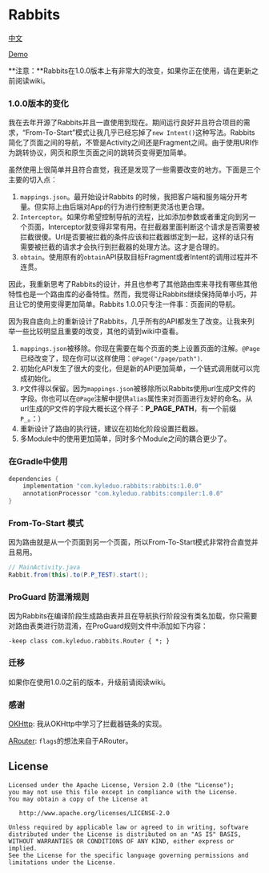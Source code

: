 # Rabbits

[中文](./README_CN.md)

[Demo](./demo/demo.apk)

**注意：**Rabbits在1.0.0版本上有非常大的改变，如果你正在使用，请在更新之前阅读wiki。

### 1.0.0版本的变化

我在去年开源了Rabbits并且一直使用到现在。期间运行良好并且符合项目的需求，“From-To-Start”模式让我几乎已经忘掉了`new Intent()`这种写法。Rabbits简化了页面之间的导航，不管是Activity之间还是Fragment之间。由于使用URI作为跳转协议，网页和原生页面之间的跳转页变得更加简单。

虽然使用上很简单并且符合直觉，我还是发现了一些需要改变的地方。下面是三个主要的切入点：

1. `mappings.json`。最开始设计Rabbits 的时候，我把客户端和服务端分开考量。但实际上由后端对App的行为进行控制更灵活也更合理。
2. `Interceptor`。如果你希望控制导航的流程，比如添加参数或者重定向到另一个页面，Interceptor就变得非常有用。在拦截器里面判断这个请求是否需要被拦截很傻。Url是否要被拦截的条件应该和拦截器绑定到一起，这样的话只有需要被拦截的请求才会执行到拦截器的处理方法。这才是合理的。
3. `obtain`。使用原有的`obtain`API获取目标Fragment或者Intent的调用过程并不连贯。

因此，我重新思考了Rabbits的设计，并且也参考了其他路由库来寻找有哪些其他特性也是一个路由库的必备特性。然而，我觉得让Rabbits继续保持简单小巧，并且让它的使用变得更加简单。Rabbits 1.0.0只专注一件事：页面间的导航。

因为我自底向上的重新设计了Rabbits，几乎所有的API都发生了改变。让我来列举一些比较明显且重要的改变，其他的请到wiki中查看。

1. `mappings.json`被移除。你现在需要在每个页面的类上设置页面的注解。`@Page`已经改变了，现在你可以这样使用：`@Page("/page/path")`.
2. 初始化API发生了很大的变化，但是新的API更加简单，一个链式调用就可以完成初始化。
3. `P`文件得以保留。因为`mappings.json`被移除所以Rabbits使用url生成P文件的字段。你也可以在`@Page`注解中提供`alias`属性来对页面进行友好的命名。从url生成的P文件的字段大概长这个样子：**P_PAGE_PATH**，有一个前缀`P_`。：）
4. 重新设计了路由的执行链，建议在初始化阶段设置拦截器。
5. 多Module中的使用更加简单，同时多个Module之间的耦合更少了。

### 在Gradle中使用

```groovy
dependencies {
    implementation "com.kyleduo.rabbits:rabbits:1.0.0"
    annotationProcessor "com.kyleduo.rabbits:compiler:1.0.0"
}
```

### From-To-Start 模式

因为路由就是从一个页面到另一个页面，所以From-To-Start模式非常符合直觉并且易用。

```java
// MainActivity.java
Rabbit.from(this).to(P.P_TEST).start();
```

### ProGuard 防混淆规则

因为Rabbits在编译阶段生成路由表并且在导航执行阶段没有类名加载，你只需要对路由表类进行防混淆，在ProGuard规则文件中添加如下内容：

```
-keep class com.kyleduo.rabbits.Router { *; }
```

### 迁移

如果你在使用1.0.0之前的版本，升级前请阅读wiki。

### 感谢

[OKHttp](https://github.com/square/okhttp): 我从OKHttp中学习了拦截器链条的实现。

[ARouter](https://github.com/alibaba/ARouter): `flags`的想法来自于ARouter。

## License

```
Licensed under the Apache License, Version 2.0 (the "License");
you may not use this file except in compliance with the License.
You may obtain a copy of the License at

   http://www.apache.org/licenses/LICENSE-2.0

Unless required by applicable law or agreed to in writing, software
distributed under the License is distributed on an "AS IS" BASIS,
WITHOUT WARRANTIES OR CONDITIONS OF ANY KIND, either express or implied.
See the License for the specific language governing permissions and
limitations under the License.
```

